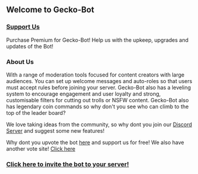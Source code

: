## Welcome to Gecko-Bot

### [Support Us](https://patreon.com/GeckoBot)
Purchase Premium for Gecko-Bot! Help us with the upkeep, upgrades and updates of the Bot!

### About Us
With a range of moderation tools focused for content creators with large audiences. You can set up welcome messages and auto-roles so that users must accept rules before joining your server.
Gecko-Bot also has a leveling system to encourage engagement and user loyalty and strong, customisable filters for cutting out trolls or NSFW content. Gecko-Bot also has legendary coin commands so why don't you see who can climb to the top of the leader board?

We love taking ideas from the community, so why dont you join our [Discord Server](https://discord.gg/KXP7yHu) and suggest some new features!

Why dont you upvote the bot [here](https://top.gg/bot/751800984187043880) and support us for free!
We also have another vote site! [Click here](https://discordbotlist.com/bots/gecko-bot)

### [Click here to invite the bot to your server!](https://discord.com/oauth2/authorize?client_id=751800984187043880&scope=bot&permissions=2146958847)
